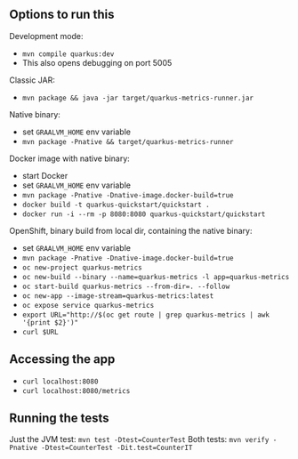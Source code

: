 Options to run this
-------------------
Development mode:
- `mvn compile quarkus:dev`
- This also opens debugging on port 5005

Classic JAR:
- `mvn package && java -jar target/quarkus-metrics-runner.jar`

Native binary:
- set `GRAALVM_HOME` env variable
- `mvn package -Pnative && target/quarkus-metrics-runner`

Docker image with native binary:
- start Docker
- set `GRAALVM_HOME` env variable
- `mvn package -Pnative -Dnative-image.docker-build=true`
- `docker build -t quarkus-quickstart/quickstart .`
- `docker run -i --rm -p 8080:8080 quarkus-quickstart/quickstart`

OpenShift, binary build from local dir, containing the native binary:
- set `GRAALVM_HOME` env variable
- `mvn package -Pnative -Dnative-image.docker-build=true`
- `oc new-project quarkus-metrics`
- `oc new-build --binary --name=quarkus-metrics -l app=quarkus-metrics`
- `oc start-build quarkus-metrics --from-dir=. --follow`
- `oc new-app --image-stream=quarkus-metrics:latest`
- `oc expose service quarkus-metrics`
- `export URL="http://$(oc get route | grep quarkus-metrics | awk '{print $2}')"`
- `curl $URL`

Accessing the app
-----------------
- `curl localhost:8080`
- `curl localhost:8080/metrics`

Running the tests
-----------------
Just the JVM test:
`mvn test -Dtest=CounterTest`
Both tests:
`mvn verify -Pnative -Dtest=CounterTest -Dit.test=CounterIT`
